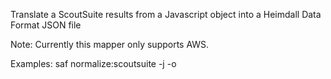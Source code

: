 Translate a ScoutSuite results from a Javascript object into a Heimdall Data Format JSON file

  Note: Currently this mapper only supports AWS.

Examples:
  saf normalize:scoutsuite -j <scoutsuite-results-js> -o <hdf-scan-results-json>
